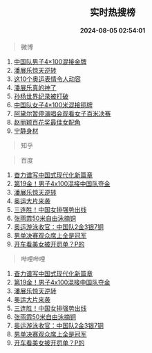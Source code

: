 <div align="center"><h2>实时热搜榜</h2><h4>2024-08-05 02:54:01</h4></div>

> 微博  

1. [中国队男子4×100混接金牌](https://s.weibo.com/weibo?q=%23%E4%B8%AD%E5%9B%BD%E9%98%9F%E7%94%B7%E5%AD%904%C3%97100%E6%B7%B7%E6%8E%A5%E9%87%91%E7%89%8C%23&t=31&band_rank=1&Refer=top)<br />
2. [潘展乐惊天逆转](https://s.weibo.com/weibo?q=%23%E6%BD%98%E5%B1%95%E4%B9%90%E6%83%8A%E5%A4%A9%E9%80%86%E8%BD%AC%23&t=31&band_rank=2&Refer=top)<br />
3. [这10个奥运表情令人动容](https://s.weibo.com/weibo?q=%23%E8%BF%9910%E4%B8%AA%E5%A5%A5%E8%BF%90%E8%A1%A8%E6%83%85%E4%BB%A4%E4%BA%BA%E5%8A%A8%E5%AE%B9%23&t=31&band_rank=3&Refer=top)<br />
4. [潘展乐真的神了](https://s.weibo.com/weibo?q=%23%E6%BD%98%E5%B1%95%E4%B9%90%E7%9C%9F%E7%9A%84%E7%A5%9E%E4%BA%86%23&t=31&band_rank=4&Refer=top)<br />
5. [孙杨世界纪录被打破](https://s.weibo.com/weibo?q=%23%E5%AD%99%E6%9D%A8%E4%B8%96%E7%95%8C%E7%BA%AA%E5%BD%95%E8%A2%AB%E6%89%93%E7%A0%B4%23&t=31&band_rank=5&Refer=top)<br />
6. [中国队女子4×100米混接铜牌](https://s.weibo.com/weibo?q=%23%E4%B8%AD%E5%9B%BD%E9%98%9F%E5%A5%B3%E5%AD%904%C3%97100%E7%B1%B3%E6%B7%B7%E6%8E%A5%E9%93%9C%E7%89%8C%23&t=31&band_rank=6&Refer=top)<br />
7. [阿黛尔暂停演唱会观看女子百米决赛](https://s.weibo.com/weibo?q=%23%E9%98%BF%E9%BB%9B%E5%B0%94%E6%9A%82%E5%81%9C%E6%BC%94%E5%94%B1%E4%BC%9A%E8%A7%82%E7%9C%8B%E5%A5%B3%E5%AD%90%E7%99%BE%E7%B1%B3%E5%86%B3%E8%B5%9B%23&t=31&band_rank=7&Refer=top)<br />
8. [赵丽颖百花奖最佳女配角](https://s.weibo.com/weibo?q=%23%E8%B5%B5%E4%B8%BD%E9%A2%96%E7%99%BE%E8%8A%B1%E5%A5%96%E6%9C%80%E4%BD%B3%E5%A5%B3%E9%85%8D%E8%A7%92%23&t=31&band_rank=8&Refer=top)<br />
9. [宁静身材](https://s.weibo.com/weibo?q=%E5%AE%81%E9%9D%99%E8%BA%AB%E6%9D%90&t=31&band_rank=9&Refer=top)<br />

> 知乎  


> 百度  

1. [奋力谱写中国式现代化新篇章](https://www.baidu.com/s?wd=%E5%A5%8B%E5%8A%9B%E8%B0%B1%E5%86%99%E4%B8%AD%E5%9B%BD%E5%BC%8F%E7%8E%B0%E4%BB%A3%E5%8C%96%E6%96%B0%E7%AF%87%E7%AB%A0&sa=fyb_news&rsv_dl=fyb_news)<br />
2. [第19金！男子4x100混接中国队夺金](https://www.baidu.com/s?wd=%E7%AC%AC19%E9%87%91%EF%BC%81%E7%94%B7%E5%AD%904x100%E6%B7%B7%E6%8E%A5%E4%B8%AD%E5%9B%BD%E9%98%9F%E5%A4%BA%E9%87%91&sa=fyb_news&rsv_dl=fyb_news)<br />
3. [潘展乐惊天逆转](https://www.baidu.com/s?wd=%E6%BD%98%E5%B1%95%E4%B9%90%E6%83%8A%E5%A4%A9%E9%80%86%E8%BD%AC&sa=fyb_news&rsv_dl=fyb_news)<br />
4. [奥运大片来袭](https://www.baidu.com/s?wd=%E5%A5%A5%E8%BF%90%E5%A4%A7%E7%89%87%E6%9D%A5%E8%A2%AD&sa=fyb_news&rsv_dl=fyb_news)<br />
5. [三连胜！中国女排强势出线](https://www.baidu.com/s?wd=%E4%B8%89%E8%BF%9E%E8%83%9C%EF%BC%81%E4%B8%AD%E5%9B%BD%E5%A5%B3%E6%8E%92%E5%BC%BA%E5%8A%BF%E5%87%BA%E7%BA%BF&sa=fyb_news&rsv_dl=fyb_news)<br />
6. [张雨霏50米自由泳摘铜](https://www.baidu.com/s?wd=%E5%BC%A0%E9%9B%A8%E9%9C%8F50%E7%B1%B3%E8%87%AA%E7%94%B1%E6%B3%B3%E6%91%98%E9%93%9C&sa=fyb_news&rsv_dl=fyb_news)<br />
7. [奥运游泳收官：中国队2金3银7铜](https://www.baidu.com/s?wd=%E5%A5%A5%E8%BF%90%E6%B8%B8%E6%B3%B3%E6%94%B6%E5%AE%98%EF%BC%9A%E4%B8%AD%E5%9B%BD%E9%98%9F2%E9%87%913%E9%93%B67%E9%93%9C&sa=fyb_news&rsv_dl=fyb_news)<br />
8. [男单决赛观众席上全是冠军](https://www.baidu.com/s?wd=%E7%94%B7%E5%8D%95%E5%86%B3%E8%B5%9B%E8%A7%82%E4%BC%97%E5%B8%AD%E4%B8%8A%E5%85%A8%E6%98%AF%E5%86%A0%E5%86%9B&sa=fyb_news&rsv_dl=fyb_news)<br />
9. [开车看美女被开罚单？P的](https://www.baidu.com/s?wd=%E5%BC%80%E8%BD%A6%E7%9C%8B%E7%BE%8E%E5%A5%B3%E8%A2%AB%E5%BC%80%E7%BD%9A%E5%8D%95%EF%BC%9FP%E7%9A%84&sa=fyb_news&rsv_dl=fyb_news)<br />

> 哔哩哔哩  

1. [奋力谱写中国式现代化新篇章](https://www.baidu.com/s?wd=%E5%A5%8B%E5%8A%9B%E8%B0%B1%E5%86%99%E4%B8%AD%E5%9B%BD%E5%BC%8F%E7%8E%B0%E4%BB%A3%E5%8C%96%E6%96%B0%E7%AF%87%E7%AB%A0&sa=fyb_news&rsv_dl=fyb_news)<br />
2. [第19金！男子4x100混接中国队夺金](https://www.baidu.com/s?wd=%E7%AC%AC19%E9%87%91%EF%BC%81%E7%94%B7%E5%AD%904x100%E6%B7%B7%E6%8E%A5%E4%B8%AD%E5%9B%BD%E9%98%9F%E5%A4%BA%E9%87%91&sa=fyb_news&rsv_dl=fyb_news)<br />
3. [潘展乐惊天逆转](https://www.baidu.com/s?wd=%E6%BD%98%E5%B1%95%E4%B9%90%E6%83%8A%E5%A4%A9%E9%80%86%E8%BD%AC&sa=fyb_news&rsv_dl=fyb_news)<br />
4. [奥运大片来袭](https://www.baidu.com/s?wd=%E5%A5%A5%E8%BF%90%E5%A4%A7%E7%89%87%E6%9D%A5%E8%A2%AD&sa=fyb_news&rsv_dl=fyb_news)<br />
5. [三连胜！中国女排强势出线](https://www.baidu.com/s?wd=%E4%B8%89%E8%BF%9E%E8%83%9C%EF%BC%81%E4%B8%AD%E5%9B%BD%E5%A5%B3%E6%8E%92%E5%BC%BA%E5%8A%BF%E5%87%BA%E7%BA%BF&sa=fyb_news&rsv_dl=fyb_news)<br />
6. [张雨霏50米自由泳摘铜](https://www.baidu.com/s?wd=%E5%BC%A0%E9%9B%A8%E9%9C%8F50%E7%B1%B3%E8%87%AA%E7%94%B1%E6%B3%B3%E6%91%98%E9%93%9C&sa=fyb_news&rsv_dl=fyb_news)<br />
7. [奥运游泳收官：中国队2金3银7铜](https://www.baidu.com/s?wd=%E5%A5%A5%E8%BF%90%E6%B8%B8%E6%B3%B3%E6%94%B6%E5%AE%98%EF%BC%9A%E4%B8%AD%E5%9B%BD%E9%98%9F2%E9%87%913%E9%93%B67%E9%93%9C&sa=fyb_news&rsv_dl=fyb_news)<br />
8. [男单决赛观众席上全是冠军](https://www.baidu.com/s?wd=%E7%94%B7%E5%8D%95%E5%86%B3%E8%B5%9B%E8%A7%82%E4%BC%97%E5%B8%AD%E4%B8%8A%E5%85%A8%E6%98%AF%E5%86%A0%E5%86%9B&sa=fyb_news&rsv_dl=fyb_news)<br />
9. [开车看美女被开罚单？P的](https://www.baidu.com/s?wd=%E5%BC%80%E8%BD%A6%E7%9C%8B%E7%BE%8E%E5%A5%B3%E8%A2%AB%E5%BC%80%E7%BD%9A%E5%8D%95%EF%BC%9FP%E7%9A%84&sa=fyb_news&rsv_dl=fyb_news)<br />
